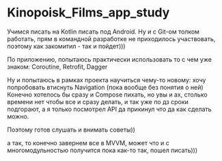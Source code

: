 # Kinopoisk_Films_app_study

Учимся писать на Kotlin писать под Android.
Ну и с Git-ом толком работать, прям в командной разработке не приходилось участвовать, поэтому как закомитил - так и пойдет)))

По приложению, попытаюсь практически использовать то с чем уже знаком:
Coroutine, Retrofit, Dagger

Ну и попытаюсь в рамках проекта научиться чему-то новому:
хочу попробовать втиснуть Navigation (пока вообще без понятия о ней)
Конечно хотелось бы сразу и Compose пихать, но увы и ах, столько времени нет чтобы все и сразу делать, и так уже по дз сроки подгорают, 
а я только посмотрел API да прикинул что да как сделать можно.

Поэтому готов слушать и внимать советы))

а так, то конечно завернем все в MVVM, может что и с многомодульностью получится
пока как-то так, пошел писать)))
